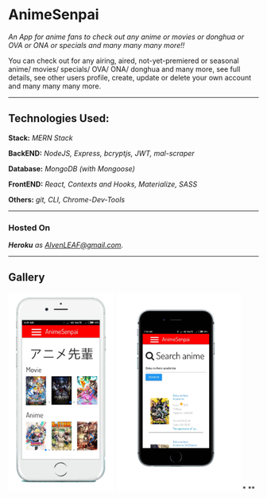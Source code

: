 # AnimeSenpai
*An App for anime fans to check out any anime or movies or donghua or OVA or ONA or specials and many many many more!!* 

You can check out for any airing, aired, not-yet-premiered or seasonal anime/ movies/ specials/ OVA/ ONA/ donghua and many more, see full details, see other users profile, create, update or delete your own account and many many many more.


***
## **Technologies Used:**
**Stack:** *MERN Stack*

**BackEND:** *NodeJS, Express, bcryptjs, JWT, mal-scraper* 

**Database:** *MongoDB (with Mongoose)*

**FrontEND:** *React, Contexts and Hooks, Materialize, SASS*

**Others:** *git, CLI, Chrome-Dev-Tools*    


***
### **Hosted On**
***Heroku*** *as AlvenLEAF@gmail.com.*  


***
## Gallery 
<img src="/AnimeSenpai Home.png" style="height: 400px" />
<img src="/AnimeSenpai Search.png" style="height: 400px" />
* **
